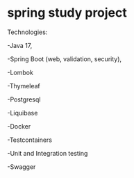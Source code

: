 # spring study project
Technologies:

-Java 17,

-Spring Boot (web, validation, security), 

-Lombok

-Thymeleaf

-Postgresql 

-Liquibase

-Docker

-Testcontainers

-Unit and Integration testing

-Swagger
 
